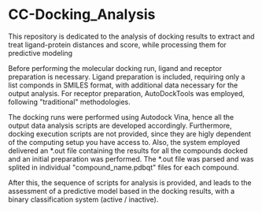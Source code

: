 # CC-Docking_Analysis
This repository is dedicated to the analysis of docking results to extract and treat ligand-protein distances and score, while processing them for predictive modeling  

Before performing the molecular docking run, ligand and receptor preparation is necessary. Ligand preparation is included, requiring only a list componds in SMILES format, with additional data necessary for the output analysis. For receptor preparation, AutoDockTools was employed, following "traditional" methodologies.

The docking runs were performed using Autodock Vina, hence all the output data analysis scripts are developed accordingly. Furthermore, docking execution scripts are not provided, since they are higly dependent of the computing setup you have access to. Also, the system employed delivered an *.out file containing the results for all the compounds docked and an initial preparation was performed. The *.out file was parsed and was splited in individual "compound_name.pdbqt" files for each compound.

After this, the sequence of scripts for analysis is provided, and leads to the assessment of a predictive model based in the docking results, with a binary classification system (active / inactive). 

